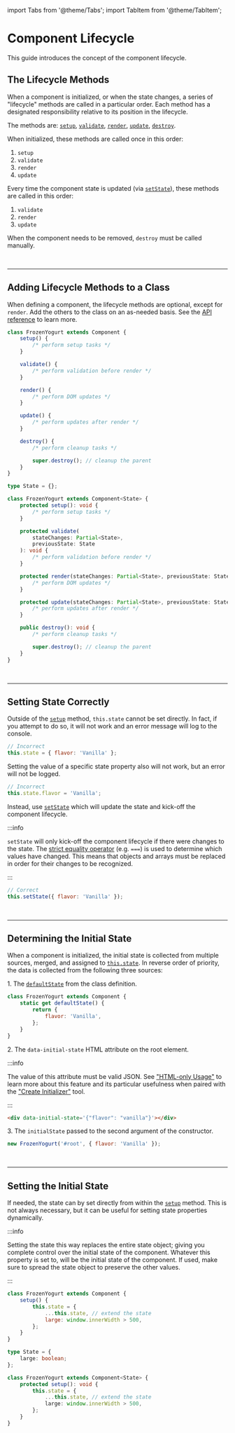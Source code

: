 import Tabs from '@theme/Tabs';
import TabItem from '@theme/TabItem';

# Component Lifecycle

This guide introduces the concept of the component lifecycle.

## The Lifecycle Methods

When a component is initialized, or when the state changes, a series of "lifecycle" methods are called in a particular order. Each method has a designated responsibility relative to its position in the lifecycle.

The methods are: [`setup`](../api/component.md#setup), [`validate`](../api/component.md#validate), [`render`](../api/component.md#render), [`update`](../api/component.md#update), [`destroy`](../api/component.md#destroy).

When initialized, these methods are called once in this order:

1. `setup`
1. `validate`
1. `render`
1. `update`

Every time the component state is updated (via [`setState`](../api/component.md#setstate)), these methods are called in this order:

1. `validate`
1. `render`
1. `update`

When the component needs to be removed, `destroy` must be called manually.

<br />

---

## Adding Lifecycle Methods to a Class

When defining a component, the lifecycle methods are optional, except for `render`. Add the others to the class on an as-needed basis. See the [API reference](../api/component.md#instance-methods) to learn more.

<Tabs>
<TabItem value="js" label="JavaScript" default>

```js
class FrozenYogurt extends Component {
    setup() {
        /* perform setup tasks */
    }

    validate() {
        /* perform validation before render */
    }

    render() {
        /* perform DOM updates */
    }

    update() {
        /* perform updates after render */
    }

    destroy() {
        /* perform cleanup tasks */

        super.destroy(); // cleanup the parent
    }
}
```

</TabItem>
<TabItem value="ts" label="TypeScript" default>

```ts
type State = {};

class FrozenYogurt extends Component<State> {
    protected setup(): void {
        /* perform setup tasks */
    }

    protected validate(
        stateChanges: Partial<State>,
        previousState: State
    ): void {
        /* perform validation before render */
    }

    protected render(stateChanges: Partial<State>, previousState: State): void {
        /* perform DOM updates */
    }

    protected update(stateChanges: Partial<State>, previousState: State): void {
        /* perform updates after render */
    }

    public destroy(): void {
        /* perform cleanup tasks */

        super.destroy(); // cleanup the parent
    }
}
```

</TabItem>
</Tabs>

<br />

---

## Setting State Correctly

Outside of the [`setup`](../api/component.md#setup) method, `this.state` cannot be set directly. In fact, if you attempt to do so, it will not work and an error message will log to the console.

```js
// Incorrect
this.state = { flavor: 'Vanilla' };
```

Setting the value of a specific state property also will not work, but an error will not be logged.

```js
// Incorrect
this.state.flavor = 'Vanilla';
```

Instead, use [`setState`](../api/component.md#setstate) which will update the state and kick-off the component lifecycle.

:::info

`setState` will only kick-off the component lifecycle if there were changes to the state. The [strict equality operator](https://developer.mozilla.org/en-US/docs/Web/JavaScript/Reference/Operators/Strict_equality) (e.g. `===`) is used to determine which values have changed. This means that objects and arrays must be replaced in order for their changes to be recognized.

:::

```js
// Correct
this.setState({ flavor: 'Vanilla' });
```

<br />

---

## Determining the Initial State

When a component is initialized, the initial state is collected from multiple sources, merged, and assigned to [`this.state`](../api/component.md#state). In reverse order of priority, the data is collected from the following three sources:

1\. The [`defaultState`](../api/component.md#defaultstate) from the class definition.

```js
class FrozenYogurt extends Component {
    static get defaultState() {
        return {
            flavor: 'Vanilla',
        };
    }
}
```

2\. The `data-initial-state` HTML attribute on the root element.

:::info

The value of this attribute must be valid JSON. See ["HTML-only Usage"](./html-only-usage.md) to learn more about this feature and its particular usefulness when paired with the ["Create Initializer"](../api/create-initializer.md) tool.

:::

```html
<div data-initial-state='{"flavor": "vanilla"}'></div>
```

3\. The `initialState` passed to the second argument of the constructor.

```js
new FrozenYogurt('#root', { flavor: 'Vanilla' });
```

<br />

---

## Setting the Initial State

If needed, the state can by set directly from within the [`setup`](../api/component.md#setup) method. This is not always necessary, but it can be useful for setting state properties dynamically.

:::info

Setting the state this way replaces the entire state object; giving you complete control over the initial state of the component. Whatever this property is set to, will be the initial state of the component. If used, make sure to spread the state object to preserve the other values.

:::

<Tabs>
<TabItem value="js" label="JavaScript" default>

```js
class FrozenYogurt extends Component {
    setup() {
        this.state = {
            ...this.state, // extend the state
            large: window.innerWidth > 500,
        };
    }
}
```

</TabItem>
<TabItem value="ts" label="TypeScript" default>

```ts
type State = {
    large: boolean;
};

class FrozenYogurt extends Component<State> {
    protected setup(): void {
        this.state = {
            ...this.state, // extend the state
            large: window.innerWidth > 500,
        };
    }
}
```

</TabItem>
</Tabs>
